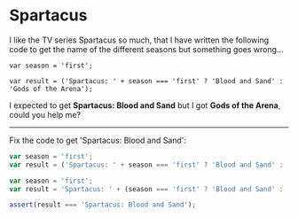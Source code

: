 # Spartacus
I like the TV series Spartacus so much, that I have written the following code to get the name of the different seasons but something goes wrong...
```
var season = 'first';

var result = ('Spartacus: ' + season === 'first' ? 'Blood and Sand' : 'Gods of the Arena');
```
I expected to get **Spartacus: Blood and Sand** but I got **Gods of the Arena**, could you help me?

---
Fix the code to get 'Spartacus: Blood and Sand':

```js
var season = 'first';
var result = ('Spartacus: ' + season === 'first' ? 'Blood and Sand' : 'Gods of the Arena');
```

```js
var season = 'first';
var result = 'Spartacus: ' + (season === 'first' ? 'Blood and Sand' : 'Gods of the Arena');
```

```js
assert(result === 'Spartacus: Blood and Sand');
```
